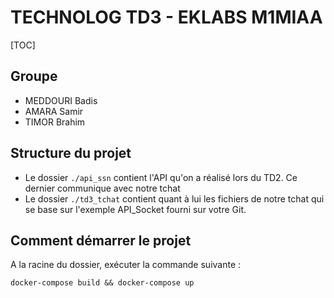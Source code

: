 # TECHNOLOG TD3 - EKLABS M1MIAA

[TOC]

## Groupe

* MEDDOURI Badis
* AMARA Samir
* TIMOR Brahim

## Structure du projet

* Le dossier `./api_ssn` contient l'API qu'on a réalisé lors du TD2. Ce dernier communique avec notre tchat
* Le dossier `./td3_tchat` contient quant à lui les fichiers de notre tchat qui se base sur l'exemple API_Socket fourni sur votre Git.

## Comment démarrer le projet

A la racine du dossier, exécuter la commande suivante :

`docker-compose build && docker-compose up`


